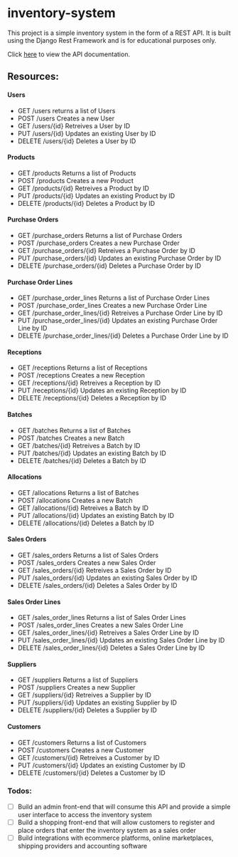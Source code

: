 # inventory-system

This project is a simple inventory system in the form of a REST API. It is built using the Django Rest Framework and is for educational purposes only.

Click [here](https://tomqle.github.io/inventory-system/) to view the API documentation.

## Resources:
#### Users
* GET /users returns a list of Users
* POST /users Creates a new User
* GET /users/{id} Retreives a User by ID
* PUT /users/{id} Updates an existing User by ID
* DELETE /users/{id} Deletes a User by ID
#### Products
* GET /products Returns a list of Products
* POST /products Creates a new Product
* GET /products/{id} Retreives a Product by ID
* PUT /products/{id} Updates an existing Product by ID
* DELETE /products/{id} Deletes a Product by ID
#### Purchase Orders
* GET /purchase_orders Returns a list of Purchase Orders
* POST /purchase_orders Creates a new Purchase Order
* GET /purchase_orders/{id} Retreives a Purchase Order by ID
* PUT /purchase_orders/{id} Updates an existing Purchase Order by ID
* DELETE /purchase_orders/{id} Deletes a Purchase Order by ID
#### Purchase Order Lines
* GET /purchase_order_lines Returns a list of Purchase Order Lines
* POST /purchase_order_lines Creates a new Purchase Order Line
* GET /purchase_order_lines/{id} Retreives a Purchase Order Line by ID
* PUT /purchase_order_lines/{id} Updates an existing Purchase Order Line by ID
* DELETE /purchase_order_lines/{id} Deletes a Purchase Order Line by ID
#### Receptions
* GET /receptions Returns a list of Receptions
* POST /receptions Creates a new Reception
* GET /receptions/{id} Retreives a Reception by ID
* PUT /receptions/{id} Updates an existing Reception by ID
* DELETE /receptions/{id} Deletes a Reception by ID
#### Batches
* GET /batches Returns a list of Batches
* POST /batches Creates a new Batch
* GET /batches/{id} Retreives a Batch by ID
* PUT /batches/{id} Updates an existing Batch by ID
* DELETE /batches/{id} Deletes a Batch by ID
#### Allocations
* GET /allocations Returns a list of Batches
* POST /allocations Creates a new Batch
* GET /allocations/{id} Retreives a Batch by ID
* PUT /allocations/{id} Updates an existing Batch by ID
* DELETE /allocations/{id} Deletes a Batch by ID
#### Sales Orders
* GET /sales_orders Returns a list of Sales Orders
* POST /sales_orders Creates a new Sales Order
* GET /sales_orders/{id} Retreives a Sales Order by ID
* PUT /sales_orders/{id} Updates an existing Sales Order by ID
* DELETE /sales_orders/{id} Deletes a Sales Order by ID
#### Sales Order Lines
* GET /sales_order_lines Returns a list of Sales Order Lines
* POST /sales_order_lines Creates a new Sales Order Line
* GET /sales_order_lines/{id} Retreives a Sales Order Line by ID
* PUT /sales_order_lines/{id} Updates an existing Sales Order Line by ID
* DELETE /sales_order_lines/{id} Deletes a Sales Order Line by ID
#### Suppliers
* GET /suppliers Returns a list of Suppliers
* POST /suppliers Creates a new Supplier
* GET /suppliers/{id} Retreives a Supplier by ID
* PUT /suppliers/{id} Updates an existing Supplier by ID
* DELETE /suppliers/{id} Deletes a Supplier by ID
#### Customers
* GET /customers Returns a list of Customers
* POST /customers Creates a new Customer
* GET /customers/{id} Retreives a Customer by ID
* PUT /customers/{id} Updates an existing Customer by ID
* DELETE /customers/{id} Deletes a Customer by ID

### Todos:
- [ ] Build an admin front-end that will consume this API and provide a simple user interface to access the inventory system
- [ ] Build a shopping front-end that will allow customers to register and place orders that enter the inventory system as a sales order
- [ ] Build integrations with ecommerce platforms, online marketplaces, shipping providers and accounting software
